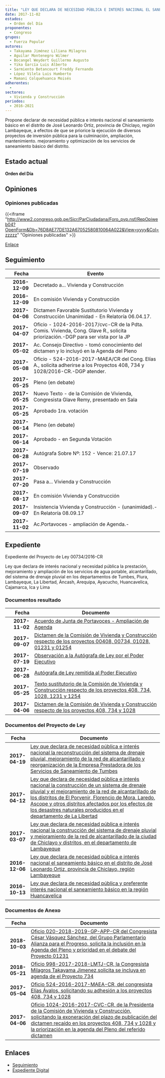 ```yaml
---
title: "LEY QUE DECLARA DE NECESIDAD PÚBLICA E INTERÉS NACIONAL EL SANEAMIENTO BÁSICO EN EL DISTRITO DE JOSÉ LEONARDO ORTIZ, PROVINCIA DE CHICLAYO, REGIÓN LAMBAYEQUE"
date: 2017-11-02
estados: 
  - Orden del Día
proponentes: 
  - Congreso
grupos: 
  - Fuerza Popular
autores: 
  - Takayama Jiménez Liliana Milagros
  - Aguilar Montenegro Wilmer
  - Bocangel Weydert Guillermo Augusto
  - Yika García Luis Alberto
  - Sarmiento Betancourt Freddy Fernando
  - López Vilela Luis Humberto
  - Mamani Colquehuanca Moisés
adherentes: 
  - 
sectores: 
  - Vivienda y Construcción
periodos: 
  - 2016-2021
---
```


Propone declarar de necesidad pública e interés nacional el saneamiento básico en el distrito de José Leonardo Ortiz, provincia de Chiclayo, región Lambayeque, a efectos de que se priorice la ejecución de diversos proyectos de inversión pública para la culminación, ampliación, mantenimiento. mejoramiento y optimización de los servicios de saneamiento básico del distrito.


## Estado actual

**Orden del Día**

## Opiniones

### Opiniones publicadas

{{<iframe "http://www2.congreso.gob.pe/Sicr/ParCiudadana/Foro_pvp.nsf/RepOpiweb04?OpenForm&Db=76D8AE77DE132A67052580810064A022&View=yyyy&Col=zzzzz" "Opiniones publicadas" >}}

[Enlace](http://www2.congreso.gob.pe/Sicr/ParCiudadana/Foro_pvp.nsf/RepOpiweb04?OpenForm&Db=76D8AE77DE132A67052580810064A022&View=yyyy&Col=zzzzz)

## Seguimiento

| Fecha | Evento |
|------:|--------|
| **2016-12-09** | Decretado a... Vivienda y Construcción|
| **2016-12-09** | En comisión Vivienda y Construcción|
| **2017-04-06** | Dictamen Favorable Sustitutorio Vivienda y Construcción Unanimidad - En Relatoría 06.04.17.|
| **2017-04-07** | Oficio - 1024-2016-2017/cvc-CR de la Pdta. Comis. Vivienda, Cong. Glave R., solicita priorización.-DGP para ser vista por la JP|
| **2017-05-02** | Ac. Consejo Directivo - tomó conocimiento del dictamen y lo incluyó en la Agenda del Pleno|
| **2017-05-08** | Oficio - 524-2016-2017-MAEA/CR del Cong. Elías A., solicita adherirse a los Proyectos 408, 734 y 1028/2016-CR.-DGP atender.|
| **2017-05-25** | Pleno (en debate)|
| **2017-05-25** | Nuevo Texto - de la Comisión de Vivienda, Congresista Glave Remy, presentado en Sala|
| **2017-05-25** | Aprobado 1ra. votación|
| **2017-06-14** | Pleno (en debate)|
| **2017-06-14** | Aprobado - en Segunda Votación|
| **2017-06-28** | Autógrafa Sobre Nº: 152 - Vence: 21.07.17|
| **2017-07-19** | Observado|
| **2017-07-20** | Pasa a... Vivienda y Construcción|
| **2017-08-17** | En comisión Vivienda y Construcción|
| **2017-09-07** | Insistencia Vivienda y Construcción - (unanimidad).-En Relatoría 08.09.17|
| **2017-11-02** | Ac.Portavoces - ampliación de Agenda.-|


## Expediente

Expediente del Proyecto de Ley 00734/2016-CR

Ley que declara de interés nacional y necesidad pública la prestación, mejoramiento y ampliación de los servicios de agua potable, alcantarillado, del sistema de drenaje pluvial en los departamentos de Tumbes, Piura, Lambayeque, La Libertad, Áncash, Arequipa, Ayacucho, Huancavelica, Cajamarca, Ica y Lima


### Documentos resultado

| Fecha | Documento |
|------:|--------|
| **2017-11-02** | [Acuerdo de Junta de Portavoces - Ampliación de Agenda](http://www.leyes.congreso.gob.pe/Documentos/2016_2021/Acuerdos/Junta_Portavoces/AJP0040820171102.pdf) |
| **2017-09-07** | [Dictamen de la Comisión de Vivienda y Construcción respecto de los proyectos 00408, 00734, 01028, 01231 y 01254](http://www.leyes.congreso.gob.pe/Documentos/2016_2021/Dictamenes/Proyectos_de_Ley/00408DC24MAY20170907.pdf) |
| **2017-07-19** | [Observación a la Autógrafa de Ley por el Poder Ejecutivo](http://www.leyes.congreso.gob.pe/Documentos/2016_2021/Observacion_a_la_Autografa/OBAU0040820170719.PDF) |
| **2017-06-28** | [Autógrafa de Ley remitida al Poder Ejecutivo](http://www.leyes.congreso.gob.pe/Documentos/2016_2021/Autografas/Ley_y_de_Resolucion_Legislativa/AU0040820170628.pdf) |
| **2017-05-25** | [Texto sustitutorio de la Comisión de Vivienda y Construcción respecto de los proyectos 408, 734, 1028, 1231 y 1254](http://www.leyes.congreso.gob.pe/Documentos/2016_2021/Texto_Sustitutorio/Proyectos_de_Ley/TS0040820170525.pdf) |
| **2017-04-06** | [Dictamen de la Comisión de Vivienda y Construcción respecto de los proyectos 408, 734 y 1028](http://www.leyes.congreso.gob.pe/Documentos/2016_2021/Dictamenes/Proyectos_de_Ley/00408DC24MAY20170406.pdf) |

### Documentos del Proyecto de Ley

| Fecha | Documento |
|------:|--------|
| **2017-04-19** | [Ley que declara de necesidad pública e interés nacional la reconstrucción del sistema de drenaje pluvial, mejoramiento de la red de alcantarillado y reorganización de la Empresa Prestadora de los Servicios de Saneamiento de Tumbes](http://www.leyes.congreso.gob.pe/Documentos/2016_2021/Proyectos_de_Ley_y_de_Resoluciones_Legislativas/PL0125420170419.pdf) |
| **2017-04-12** | [Ley que declara de necesidad pública e interés nacional la construcción de un sistema de drenaje pluvial y el mejoramiento de la red de alcantarillado de los distritos de El Porvenir, Florencio de Mora, Laredo, Ascope y otros distritos afectados por los efectos de los desastres naturales producidos en el departamento de La Libertad](http://www.leyes.congreso.gob.pe/Documentos/2016_2021/Proyectos_de_Ley_y_de_Resoluciones_Legislativas/PL0123120170412.pdf) |
| **2017-03-07** | [Ley que declara de necesidad pública e interés nacional la construcción del sistema de drenaje pluvial y mejoramiento de la red de alcantarillado de la ciudad de Chiclayo y distritos, en el departamento de Lambayeque](http://www.leyes.congreso.gob.pe/Documentos/2016_2021/Proyectos_de_Ley_y_de_Resoluciones_Legislativas/PL0102820170307.pdf) |
| **2016-12-06** | [Ley que declara de necesidad pública e interés nacional el saneamiento básico en el distrito de José Leonardo Ortiz, provincia de Chiclayo, región Lambayeque](http://www.leyes.congreso.gob.pe/Documentos/2016_2021/Proyectos_de_Ley_y_de_Resoluciones_Legislativas/PL0073420161206.pdf) |
| **2016-10-13** | [Ley que declara de necesidad pública y preferente interés nacional el saneamiento básico en la región Huancavelica](http://www.leyes.congreso.gob.pe/Documentos/2016_2021/Proyectos_de_Ley_y_de_Resoluciones_Legislativas/PL0040820161013.pdf) |

### Documentos de Anexo

| Fecha | Documento |
|------:|--------|
| **2018-10-03** | [Oficio 020-2018-2019-GP-APP-CR del Congresista César Vásquez Sánchez, del Grupo Parlamentario Alianza para el Progreso, solicita la inclusión en la Agenda del Pleno y prioridad en el debate del Proyecto 01231](http://www.leyes.congreso.gob.pe/Documentos/2016_2021/Oficios/Grupos_Parlamentarios/OFICIO-020-2018-2019-GP-APP-CR.pdf) |
| **2018-05-21** | [Oficio 998-2017-2018-LMTJ-CR, la Congresista Milagros Takayama Jimenez,solicita se incluya en agenda de el Proyecto 734](http://www.leyes.congreso.gob.pe/Documentos/2016_2021/Oficios/Congresistas/OFICIO-998-2017-2018-LMTJ-CR-.pdf) |
| **2017-05-04** | [Oficio 524-2016-2017-MAEA-CR, del congresista Elías Ávalos, solicitando su adhesión a los proyectos 408, 734 y 1028](http://www.leyes.congreso.gob.pe/Documentos/2016_2021/Adhesiones/Proyectos_de_Ley/OFICIO-524-2016-2017-MAEA-CR.PDF) |
| **2017-04-06** | [Oficio 1024-2016-2017-CVC-CR, de la Presidenta de la Comisión de Vivienda y Construcción, solicitando la exoneración del plazo de publicación del dictamen recaído en los proyectos 408, 734 y 1028 y la priorización en la agenda del Pleno del referido dictamen](http://www.leyes.congreso.gob.pe/Documentos/2016_2021/Oficios/Comisiones_Ordinarias/OFICIO-1024-2016-2017-CVC-CR.pdf) |

## Enlaces 

- [Seguimiento](http://www2.congreso.gob.pe/Sicr/TraDocEstProc/CLProLey2016.nsf/f7fff46988ca05b1052578e100829cc7/29e613c36d981ba50525808100603603?OpenDocument)
- [Expediente Digital](http://www2.congreso.gob.pehttp://www2.congreso.gob.pe/Sicr/TraDocEstProc/CLProLey2016.nsf/f7fff46988ca05b1052578e100829cc7/29e613c36d981ba50525808100603603?OpenDocument&Click=05257FB7005EB655.eb71d0cf91d8294e05256cdf006b5706/$Body/0.1C6C)
